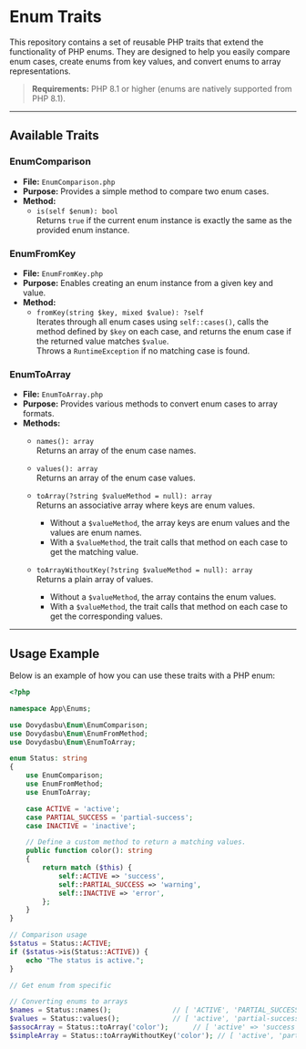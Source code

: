 # Enum Traits

This repository contains a set of reusable PHP traits that extend the functionality of PHP enums. They are designed to help you easily compare enum cases, create enums from key values, and convert enums to array representations.

> **Requirements:** PHP 8.1 or higher (enums are natively supported from PHP 8.1).

---

## Available Traits

### EnumComparison

- **File:** `EnumComparison.php`
- **Purpose:** Provides a simple method to compare two enum cases.
- **Method:**
    - `is(self $enum): bool`  
      Returns `true` if the current enum instance is exactly the same as the provided enum instance.

### EnumFromKey

- **File:** `EnumFromKey.php`
- **Purpose:** Enables creating an enum instance from a given key and value.
- **Method:**
    - `fromKey(string $key, mixed $value): ?self`  
      Iterates through all enum cases using `self::cases()`, calls the method defined by `$key` on each case, and returns the enum case if the returned value matches `$value`.  
      Throws a `RuntimeException` if no matching case is found.

### EnumToArray

- **File:** `EnumToArray.php`
- **Purpose:** Provides various methods to convert enum cases to array formats.
- **Methods:**
    - `names(): array`  
      Returns an array of the enum case names.

    - `values(): array`  
      Returns an array of the enum case values.

    - `toArray(?string $valueMethod = null): array`  
      Returns an associative array where keys are enum values.
        - Without a `$valueMethod`, the array keys are enum values and the values are enum names.
        - With a `$valueMethod`, the trait calls that method on each case to get the matching value.

    - `toArrayWithoutKey(?string $valueMethod = null): array`  
      Returns a plain array of values.
        - Without a `$valueMethod`, the array contains the enum values.
        - With a `$valueMethod`, the trait calls that method on each case to get the corresponding values.

---

## Usage Example

Below is an example of how you can use these traits with a PHP enum:

```php
<?php

namespace App\Enums;

use Dovydasbu\Enum\EnumComparison;
use Dovydasbu\Enum\EnumFromMethod;
use Dovydasbu\Enum\EnumToArray;

enum Status: string
{
    use EnumComparison;
    use EnumFromMethod;
    use EnumToArray;

    case ACTIVE = 'active';
    case PARTIAL_SUCCESS = 'partial-success';
    case INACTIVE = 'inactive';

    // Define a custom method to return a matching values.
    public function color(): string
    {
        return match ($this) {
            self::ACTIVE => 'success',
            self::PARTIAL_SUCCESS => 'warning',
            self::INACTIVE => 'error',
        };
    }
}

// Comparison usage
$status = Status::ACTIVE;
if ($status->is(Status::ACTIVE)) {
    echo "The status is active.";
}

// Get enum from specific

// Converting enums to arrays
$names = Status::names();               // [ 'ACTIVE', 'PARTIAL_SUCCESS', 'INACTIVE' ]
$values = Status::values();             // [ 'active', 'partial-success', 'inactive' ]
$assocArray = Status::toArray('color');      // [ 'active' => 'success', 'partial-success' => 'warning', 'inactive' => 'error' ]
$simpleArray = Status::toArrayWithoutKey('color'); // [ 'active', 'partial-success', 'inactive' ] or based on customValue method output
```